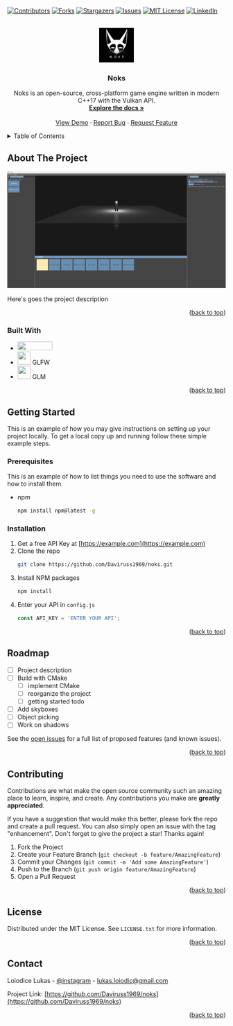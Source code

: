 <!-- Improved compatibility of back to top link: See: https://github.com/othneildrew/Best-README-Template/pull/73 -->
<a name="readme-top"></a>
<!--
*** Thanks for checking out the Best-README-Template. If you have a suggestion
*** that would make this better, please fork the repo and create a pull request
*** or simply open an issue with the tag "enhancement".
*** Don't forget to give the project a star!
*** Thanks again! Now go create something AMAZING! :D
-->



<!-- PROJECT SHIELDS -->
<!--
*** I'm using markdown "reference style" links for readability.
*** Reference links are enclosed in brackets [ ] instead of parentheses ( ).
*** See the bottom of this document for the declaration of the reference variables
*** for contributors-url, forks-url, etc. This is an optional, concise syntax you may use.
*** https://www.markdownguide.org/basic-syntax/#reference-style-links
-->
[![Contributors][contributors-shield]][contributors-url]
[![Forks][forks-shield]][forks-url]
[![Stargazers][stars-shield]][stars-url]
[![Issues][issues-shield]][issues-url]
[![MIT License][license-shield]][license-url]
[![LinkedIn][linkedin-shield]][linkedin-url]



<!-- PROJECT LOGO -->
<br />
<div align="center">
  <a href="https://github.com/Daviruss1969/noks">
    <img src="ressources\images\noks.png" alt="Logo" width="80" height="80">
  </a>

<h3 align="center">Noks</h3>

  <p align="center">
    Noks is an open-source, cross-platform game engine written in modern C++17 with the Vulkan API.
    <br />
    <a href="https://github.com/Daviruss1969/noks"><strong>Explore the docs »</strong></a>
    <br />
    <br />
    <a href="https://github.com/Daviruss1969/noks">View Demo</a>
    ·
    <a href="https://github.com/Daviruss1969/noks/issues">Report Bug</a>
    ·
    <a href="https://github.com/Daviruss1969/noks/issues">Request Feature</a>
  </p>
</div>



<!-- TABLE OF CONTENTS -->
<details>
  <summary>Table of Contents</summary>
  <ol>
    <li>
      <a href="#about-the-project">About The Project</a>
      <ul>
        <li><a href="#built-with">Built With</a></li>
      </ul>
    </li>
    <li>
      <a href="#getting-started">Getting Started</a>
      <ul>
        <li><a href="#prerequisites">Prerequisites</a></li>
        <li><a href="#installation">Installation</a></li>
      </ul>
    </li>>
    <li><a href="#roadmap">Roadmap</a></li>
    <li><a href="#contributing">Contributing</a></li>
    <li><a href="#license">License</a></li>
    <li><a href="#contact">Contact</a></li>
    <li><a href="#acknowledgments">Acknowledgments</a></li>
  </ol>
</details>



<!-- ABOUT THE PROJECT -->
## About The Project

![Product Name Screen Shot](https://github.com/Daviruss1969/noks/blob/master/ressources/images/product-screenshot.png)

Here's goes the project description

<p align="right">(<a href="#readme-top">back to top</a>)</p>



### Built With

* <img src="https://www.vulkan.org/user/themes/vulkan/images/logo/vulkan-logo.svg"  width="80" height="20">
* <img src="https://www.glfw.org/img/favicon/favicon-196x196.png"  width="30" height="30"> GLFW
* <img src="https://www.opengl.org/sdk/libs/GLM/image/logo-mini.png" width="30" height="30"> GLM

<p align="right">(<a href="#readme-top">back to top</a>)</p>



<!-- GETTING STARTED -->
## Getting Started

This is an example of how you may give instructions on setting up your project locally.
To get a local copy up and running follow these simple example steps.

### Prerequisites

This is an example of how to list things you need to use the software and how to install them.
* npm
  ```sh
  npm install npm@latest -g
  ```

### Installation

1. Get a free API Key at [https://example.com](https://example.com)
2. Clone the repo
   ```sh
   git clone https://github.com/Daviruss1969/noks.git
   ```
3. Install NPM packages
   ```sh
   npm install
   ```
4. Enter your API in `config.js`
   ```js
   const API_KEY = 'ENTER YOUR API';
   ```

<p align="right">(<a href="#readme-top">back to top</a>)</p>



<!-- USAGE EXAMPLES -->
<!-- ## Usage

Use this space to show useful examples of how a project can be used. Additional screenshots, code examples and demos work well in this space. You may also link to more resources.

_For more examples, please refer to the [Documentation](https://example.com)_

<p align="right">(<a href="#readme-top">back to top</a>)</p>
 -->


<!-- ROADMAP -->
## Roadmap

- [ ] Project description
- [ ] Build with CMake
  - [ ] implement CMake
  - [ ] reorganize the project
  - [ ] getting started todo
- [ ] Add skyboxes
- [ ] Object picking
- [ ] Work on shadows

See the [open issues](https://github.com/Daviruss1969/noks/issues) for a full list of proposed features (and known issues).

<p align="right">(<a href="#readme-top">back to top</a>)</p>



<!-- CONTRIBUTING -->
## Contributing

Contributions are what make the open source community such an amazing place to learn, inspire, and create. Any contributions you make are **greatly appreciated**.

If you have a suggestion that would make this better, please fork the repo and create a pull request. You can also simply open an issue with the tag "enhancement".
Don't forget to give the project a star! Thanks again!

1. Fork the Project
2. Create your Feature Branch (`git checkout -b feature/AmazingFeature`)
3. Commit your Changes (`git commit -m 'Add some AmazingFeature'`)
4. Push to the Branch (`git push origin feature/AmazingFeature`)
5. Open a Pull Request

<p align="right">(<a href="#readme-top">back to top</a>)</p>



<!-- LICENSE -->
## License

Distributed under the MIT License. See `LICENSE.txt` for more information.

<p align="right">(<a href="#readme-top">back to top</a>)</p>



<!-- CONTACT -->
## Contact

Loiodice Lukas - [@instagram](https://www.instagram.com/ldc.lukas/) - lukas.loiodic@gmail.com

Project Link: [https://github.com/Daviruss1969/noks](https://github.com/Daviruss1969/noks)

<p align="right">(<a href="#readme-top">back to top</a>)</p>



<!-- ACKNOWLEDGMENTS -->
<!-- ## Acknowledgments

* []()
* []()
* []()

<p align="right">(<a href="#readme-top">back to top</a>)</p> -->



<!-- MARKDOWN LINKS & IMAGES -->
<!-- https://www.markdownguide.org/basic-syntax/#reference-style-links -->
[contributors-shield]: https://img.shields.io/github/contributors/Daviruss1969/noks.svg?style=for-the-badge
[contributors-url]: https://github.com/Daviruss1969/noks/graphs/contributors
[forks-shield]: https://img.shields.io/github/forks/Daviruss1969/noks.svg?style=for-the-badge
[forks-url]: https://github.com/Daviruss1969/noks/network/members
[stars-shield]: https://img.shields.io/github/stars/Daviruss1969/noks.svg?style=for-the-badge
[stars-url]: https://github.com/Daviruss1969/noks/stargazers
[issues-shield]: https://img.shields.io/github/issues/Daviruss1969/noks.svg?style=for-the-badge
[issues-url]: https://github.com/Daviruss1969/noks/issues
[license-shield]: https://img.shields.io/github/license/Daviruss1969/noks.svg?style=for-the-badge
[license-url]: https://github.com/Daviruss1969/noks/blob/master/LICENSE.txt
[linkedin-shield]: https://img.shields.io/badge/-LinkedIn-black.svg?style=for-the-badge&logo=linkedin&colorB=555
[linkedin-url]: https://www.linkedin.com/in/lukas-loiodice-648541221/
[product-screenshot]: images/screenshot.png
[Vulkan]: https://www.vulkan.org/user/themes/vulkan/images/logo/vulkan-logo.svg
[Next-url]: https://nextjs.org/
[React.js]: https://img.shields.io/badge/React-20232A?style=for-the-badge&logo=react&logoColor=61DAFB
[React-url]: https://reactjs.org/
[Vue.js]: https://img.shields.io/badge/Vue.js-35495E?style=for-the-badge&logo=vuedotjs&logoColor=4FC08D
[Vue-url]: https://vuejs.org/
[Angular.io]: https://img.shields.io/badge/Angular-DD0031?style=for-the-badge&logo=angular&logoColor=white
[Angular-url]: https://angular.io/
[Svelte.dev]: https://img.shields.io/badge/Svelte-4A4A55?style=for-the-badge&logo=svelte&logoColor=FF3E00
[Svelte-url]: https://svelte.dev/
[Laravel.com]: https://img.shields.io/badge/Laravel-FF2D20?style=for-the-badge&logo=laravel&logoColor=white
[Laravel-url]: https://laravel.com
[Bootstrap.com]: https://img.shields.io/badge/Bootstrap-563D7C?style=for-the-badge&logo=bootstrap&logoColor=white
[Bootstrap-url]: https://getbootstrap.com
[JQuery.com]: https://img.shields.io/badge/jQuery-0769AD?style=for-the-badge&logo=jquery&logoColor=white
[JQuery-url]: https://jquery.com 
